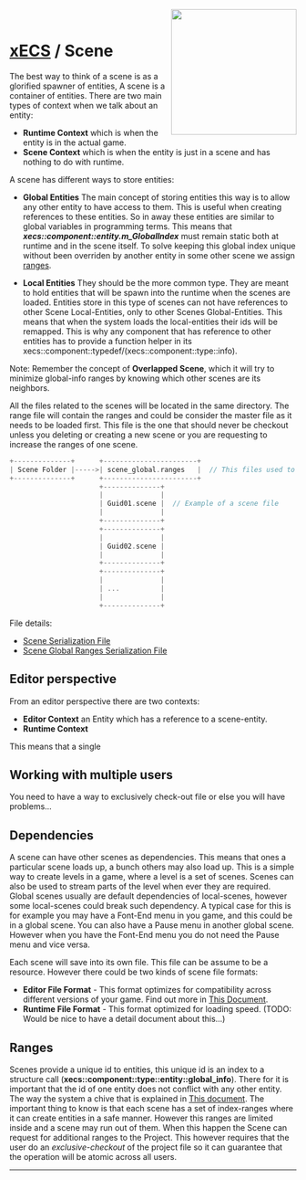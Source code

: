 <img src="https://i.imgur.com/TyjrCTS.jpg" align="right" width="220px" /><br>
# [xECS](xecs.md) / Scene


The best way to think of a scene is as a glorified spawner of entities, A scene is a container of entities. There are two main types of context when we talk about an entity:

* **Runtime Context** which is when the entity is in the actual game. 
* **Scene Context** which is when the entity is just in a scene and has nothing to do with runtime.

A scene has different ways to store entities:

* **Global Entities** The main concept of storing entities this way is to allow any other entity to have access to them. This is useful when creating references to these entities. So in away these entities are similar to global variables in programming terms. This means that ***xecs::component::entity.m_GlobalIndex*** must remain static both at runtime and in the scene itself. To solve keeping this global index unique without been overriden by another entity in some other scene we assign [ranges](xecs_scene_ranges.md).

* **Local Entities** They should be the more common type. They are meant to hold entities that will be spawn into the runtime when the scenes are loaded. Entities store in this type of scenes can not have references to other Scene Local-Entities, only to other Scenes Global-Entities. This means that when the system loads the local-entities their ids will be remapped. This is why any component that has reference to other entities has to provide a function helper in its xecs::component::typedef/(xecs::component::type::info).

Note: Remember the concept of **Overlapped Scene**, which it will try to minimize global-info ranges by knowing which other scenes are its neighbors.

All the files related to the scenes will be located in the same directory. The range file will contain the ranges and could be consider the master file as it needs to be loaded first. This file is the one that should never be checkout unless you deleting or creating a new scene or you are requesting to increase the ranges of one scene.

~~~cpp
+--------------+      +-----------------------+
| Scene Folder |----->| scene_global.ranges   |  // This files used to allocate all the ranges 
+--------------+      +-----------------------+
                      +--------------+
                      |              |
                      | Guid01.scene |  // Example of a scene file
                      |              |
                      +--------------+
                      +--------------+
                      |              |
                      | Guid02.scene |
                      |              |
                      +--------------+
                      +--------------+
                      |              |
                      | ...          | 
                      |              |
                      +--------------+
~~~

File details: 
* [Scene Serialization File](xecs_scene_serialization.md)
* [Scene Global Ranges Serialization File](xecs_scene_ranges_serialization.md)


## Editor perspective

From an editor perspective there are two contexts:

* **Editor Context** an Entity which has a reference to a scene-entity.
* **Runtime Context**

This means that a single 

## Working with multiple users

You need to have a way to exclusively check-out file or else you will have problems...


## Dependencies

A scene can have other scenes as dependencies. This means that ones a particular scene loads up, a bunch others may also load up. This is a simple way to create levels in a game, where a level is a set of scenes. Scenes can also be used to stream parts of the level when ever they are required. Global scenes usually are default dependencies of local-scenes, however some local-scenes could break such dependency. A typical case for this is for example you may have a Font-End menu in you game, and this could be in a global scene. You can also have a Pause menu in another global scene. However when you have the Font-End menu you do not need the Pause menu and vice versa. 

Each scene will save into its own file. This file can be assume to be a resource. However there could be two kinds of scene file formats:

* **Editor File Format** - This format optimizes for compatibility across different versions of your game. Find out more in [This Document](editor_scene_serialization.md).
* **Runtime File Format** - This format optimized for loading speed. (TODO: Would be nice to have a detail document about this...)

## Ranges

Scenes provide a unique id to entities, this unique id is an index to a structure call (**xecs::component::type::entity::global_info**). There for it is important that the id of one entity does not conflict with any other entity. The way the system a chive that is explained in [This document](xecs_component_entity.md). The important thing to know is that each scene has a set of index-ranges where it can create entities in a safe manner. However this ranges are limited inside and a scene may run out of them. When this happen the Scene can request for additional ranges to the Project. This however requires that the user do an *exclusive-checkout* of the project file so it can guarantee that the operation will be atomic across all users. 


---
